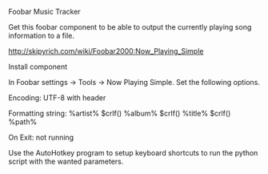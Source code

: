 Foobar Music Tracker

Get this foobar component to be able to output the currently playing song information to a file.

http://skipyrich.com/wiki/Foobar2000:Now_Playing_Simple

Install component

In Foobar settings -> Tools -> Now Playing Simple. Set the following options.

Encoding: UTF-8 with header

Formatting string:
%artist%
$crlf()
%album%
$crlf()
%title%
$crlf()
%path%

On Exit:
not running

Use the AutoHotkey program to setup keyboard shortcuts to run the python script with the wanted parameters.

